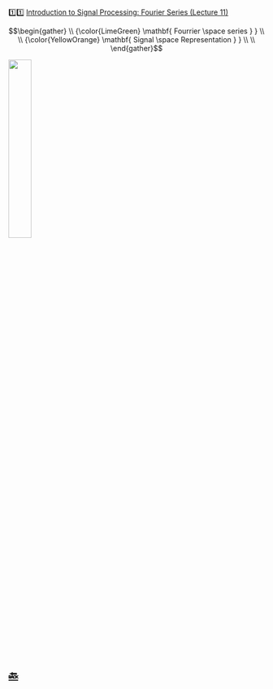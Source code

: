 :one::one: [Introduction to Signal Processing: Fourier Series (Lecture 11)](https://youtu.be/eXC-_ny9J-Y)

```math
\begin{gather}
   \\
   {\color{LimeGreen} \mathbf{ Fourrier \space series  } } \\
    \\
   {\color{YellowOrange} \mathbf{ Signal \space Representation  } } \\
    \\
\end{gather}
```

<img src=https://upload.wikimedia.org/wikipedia/commons/d/df/Fourier2_-_restoration1.jpg width=30% height=30% > </img>


## [:back: ](../#round_pushpin-signal-processing-an-introduction)
